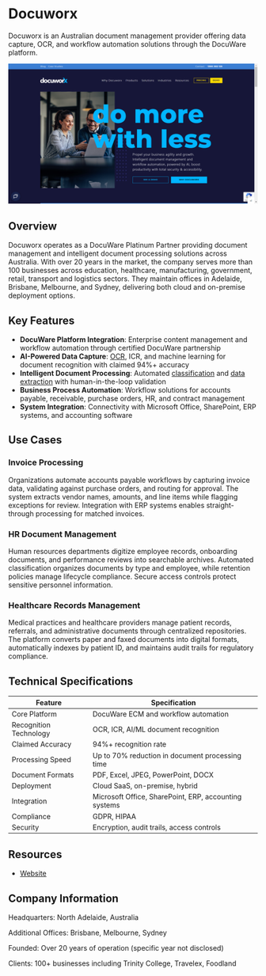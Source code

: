 # Docuworx

Docuworx is an Australian document management provider offering data capture, OCR, and workflow automation solutions through the DocuWare platform.

![Docuworx](assets\docuworx.png)


## Overview

Docuworx operates as a DocuWare Platinum Partner providing document management and intelligent document processing solutions across Australia. With over 20 years in the market, the company serves more than 100 businesses across education, healthcare, manufacturing, government, retail, transport and logistics sectors. They maintain offices in Adelaide, Brisbane, Melbourne, and Sydney, delivering both cloud and on-premise deployment options.

## Key Features

- **DocuWare Platform Integration**: Enterprise content management and workflow automation through certified DocuWare partnership
- **AI-Powered Data Capture**: [OCR](../../capabilities/ocr/index.md), ICR, and machine learning for document recognition with claimed 94%+ accuracy
- **Intelligent Document Processing**: Automated [classification](../../capabilities/classification/index.md) and [data extraction](../../capabilities/extraction/index.md) with human-in-the-loop validation
- **Business Process Automation**: Workflow solutions for accounts payable, receivable, purchase orders, HR, and contract management
- **System Integration**: Connectivity with Microsoft Office, SharePoint, ERP systems, and accounting software

## Use Cases

### Invoice Processing

Organizations automate accounts payable workflows by capturing invoice data, validating against purchase orders, and routing for approval. The system extracts vendor names, amounts, and line items while flagging exceptions for review. Integration with ERP systems enables straight-through processing for matched invoices.

### HR Document Management

Human resources departments digitize employee records, onboarding documents, and performance reviews into searchable archives. Automated classification organizes documents by type and employee, while retention policies manage lifecycle compliance. Secure access controls protect sensitive personnel information.

### Healthcare Records Management

Medical practices and healthcare providers manage patient records, referrals, and administrative documents through centralized repositories. The platform converts paper and faxed documents into digital formats, automatically indexes by patient ID, and maintains audit trails for regulatory compliance.

## Technical Specifications

| Feature | Specification |
|---------|---------------|
| Core Platform | DocuWare ECM and workflow automation |
| Recognition Technology | OCR, ICR, AI/ML document recognition |
| Claimed Accuracy | 94%+ recognition rate |
| Processing Speed | Up to 70% reduction in document processing time |
| Document Formats | PDF, Excel, JPEG, PowerPoint, DOCX |
| Deployment | Cloud SaaS, on-premise, hybrid |
| Integration | Microsoft Office, SharePoint, ERP, accounting systems |
| Compliance | GDPR, HIPAA |
| Security | Encryption, audit trails, access controls |

## Resources

- [Website](https://docuworx.com.au)

## Company Information

Headquarters: North Adelaide, Australia

Additional Offices: Brisbane, Melbourne, Sydney

Founded: Over 20 years of operation (specific year not disclosed)

Clients: 100+ businesses including Trinity College, Travelex, Foodland
